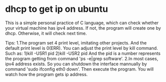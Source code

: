 # dhcp to get ip on ubuntu
This is a simple personal practice of C language, which can check whether your virtual machine has ipv4 address. If not, the program will create one by dhcp. Otherwise, it will check next time.

Tips:
1.The program set 4 print level, imitating other projects. And the default print level is 0(ERR). You can adjust the print level by kill command. Such as:
	1)kill -USR1 pid
	2)kill -USR2 pid
And the pid is a number represents the program getting from command 'ps -e|grep software'.
2.In most cases, ipv4 address exists. So you can shutdown the interface mannually by command 'sudo ifconfig eth0 down'. Then execute the program. You will watch how the program gets ip address.
